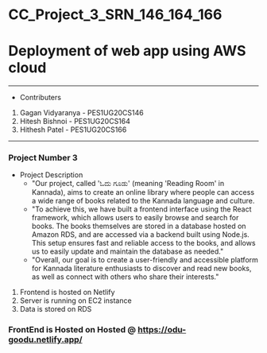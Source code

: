 # CC_Project_3_SRN_146_164_166
# Deployment of web app using AWS cloud

<hr>

* Contributers
1. Gagan Vidyaranya     - PES1UG20CS146
2. Hitesh Bishnoi       - PES1UG20CS164
3. Hithesh Patel        - PES1UG20CS166

<hr>

### Project Number 3
* Project Description
  * "Our project, called 'ಓದು ಗೂಡು' (meaning 'Reading Room' in Kannada), aims to create an online library where people can access a wide range of books related to the  Kannada language and culture.
  * "To achieve this, we have built a frontend interface using the React framework, which allows users to easily browse and search for books. The books themselves are stored in a database hosted on Amazon RDS, and are accessed via a backend built using Node.js. This setup ensures fast and reliable access to the books, and allows us to easily update and maintain the database as needed."
  * "Overall, our goal is to create a user-friendly and accessible platform for Kannada literature enthusiasts to discover and read new books, as well as connect with others who share their interests."

1. Frontend is hosted on Netlify
2. Server is running on EC2 instance
3. Data is stored on RDS

### FrontEnd is Hosted on Hosted @ https://odu-goodu.netlify.app/

